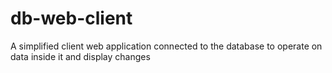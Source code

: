 # db-web-client
A simplified client web application connected to the database to operate on data inside it and display changes 

